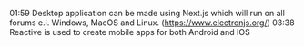 01:59 Desktop application can be made using Next.js which will run on all forums e.i. Windows, MacOS and Linux. (https://www.electronjs.org/)
03:38 Reactive is used to create mobile apps for both Android and IOS
